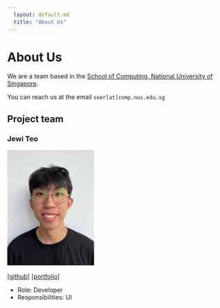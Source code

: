 ```yaml
---
  layout: default.md
  title: "About Us"
---
```


# About Us

We are a team based in the [School of Computing, National University of Singapore](http://www.comp.nus.edu.sg).

You can reach us at the email `seer[at]comp.nus.edu.sg`

## Project team

### Jewi Teo

<img src="images/jewiteo.png" width="200px">

[[github](http://github.com/jewiteo)]
[[portfolio](team/johndoe.md)]

* Role: Developer
* Responsibilities: UI
